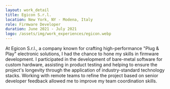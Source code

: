 ```yaml
---
layout: work_detail
title: Egicon S.r.l.
location: New York, NY - Modena, Italy
role: Firmware Developer
duration: June 2021 - July 2021
logo: /assets/img/work_experiences/egicon.webp
---
```


At Egicon S.r.l., a company known for crafting high-performance "Plug & Play" electronic solutions, I had the chance to hone my skills in firmware development. I participated in the development of bare-metal software for custom hardware, assisting in product testing and helping to ensure the project's longevity through the application of industry-standard technology stacks. Working with remote teams to refine the project based on senior developer feedback allowed me to improve my team coordination skills.
